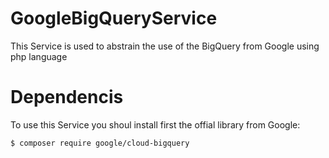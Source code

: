 # GoogleBigQueryService
This Service is used to abstrain the use of the BigQuery from Google using php language

# Dependencis
To use this Service you shoul install first the offial library from Google:

```sh
$ composer require google/cloud-bigquery
```
